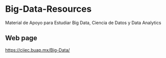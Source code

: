 # Big-Data-Resources
Material de Apoyo para Estudiar Big Data, Ciencia de Datos y Data Analytics


## Web page
https://ciiec.buap.mx/Big-Data/
